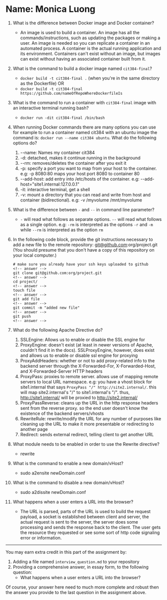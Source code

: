 # Name: Monica Luong
1. What is the difference between Docker image and Docker container?
    * An image is used to build a container. An image has all the commands/instructions, such as updating the packages or making a user. An image is needed so you can replicate a container in an automated process. A container is the actual running application and its environment. Containers can't exist without an image, but images can exist without having an associated container built from it.                          <!-- answer -->

2. What is the command to build a docker image named `cit384-final`?
    * `docker build -t cit384-final .`  (when you're in the same directory as the Dockerfile) OR                                      <!-- answer -->
    * `docker build -t cit384-final https://github.com/nameOfRepoWhereDockerfileIs`                                                   <!-- answer -->

3. What is the command to run a container with `cit384-final` image with an interactive terminal running bash?
    * `docker run -dit cit384-final /bin/bash`                                                                                        <!-- answer -->

4. When running Docker commands there are many options you can use for example to run a container named cit384 with an ubuntu image the command is: `docker run --name cit384 ubuntu`. What do the following options do? 
   1. --name: Names my container cit384
   2. -d: detached, makes it continue running in the background                                                                       <!-- answer -->
   3. --rm: removes/deletes the container after you exit it                                                                           <!-- answer -->
   4. -p: specify a port you want to map from your host to the container. e.g: -p 8080:80 maps your host port 8080 to container 80    <!-- answer -->
   5. --add-host: add entry into /etc/hosts of the container. e.g: --add-host="site1.internal:127.0.0.1"                              <!-- answer -->
   6. -it: interactive terminal, get a shell                                                                                          <!-- answer -->
   7. -v: mount a directory that you can read and write from host and container (bidirectional). e.g: -v /myvolume /mnt/myvolume      <!-- answer -->

5. What is the difference between `-` and `--` in command line parameter?
    * `-` will read what follows as separate options. `--` will read what follows as a single option. e.g: `-rm` is interpreted as the options `-r` and `-m` while `--rm` is interpreted as the option `rm`                                                                           <!-- answer -->

6. In the following code block, provide the git instructions necessary to add a new file to the remote repository: git@github.com:org/project.git (You should presume that you don't have a copy of this repository on your local computer.)
   ```
   # make sure you already have your ssh keys uploaded to github                                                                      <!-- answer -->
   git clone git@github.com:org/project.git                                                                                           <!-- answer -->
   cd project/                                                                                                                        <!-- answer -->
   touch file                                                                                                                         <!-- answer -->
   git add file                                                                                                                       <!-- answer -->
   git commit -m "added new file"                                                                                                     <!-- answer -->
   git push                                                                                                                           <!-- answer -->
   ```
   <!-- You many add any number of lines in the above code block that you need. -->

7. What do the following Apache Directive do?
   1. SSLEngine: Allows us to enable or disable the SSL engine for 
   2. ProxyEngine: doesn't exist (at least in newer versions of Apache, couldn't find it in the docs). SSLProxyEngine, however, does exist and allows us to enable or disable ssl engine for proxying                                                                             <!-- answer -->
   3. ProxyAddHeaders: whether or not to add proxy-related info to the backend server through the X-Forwarded-For, X-Forwarded-Host, and X-Forwarded-Server HTTP headers                                                                                                    <!-- answer -->
   4. ProxyPass: proxies to remote server. allows use of mapping remote servers to local URL namespace. e.g: you have a vhost block for site1.internal that says `ProxyPass "/" http://site2.internal/`. this will map site2.internal's "/" to site1.internal's "/". thus, http://site1.internal/ will be proxied to http://site2.internal/                                                                                <!-- answer -->
   5. ProxyPassReverse: cleans up the URL in the http response headers sent from the reverse proxy. so the end user doesn't know the existence of the backend servers/vhosts                                                                                                         <!-- answer -->
   6. RewriteRule: rewrite/modify the URL for any number of purposes like cleaning up the URL to make it more presentable or redirecting to another page                                                                                                                               <!-- answer -->
   7. Redirect: sends external redirect, telling client to get another URL                                                            <!-- answer -->

8. What module needs to be enabled in order to use the Rewrite directive?
    * rewrite                                                                                                                         <!-- answer -->
9. What is the command to enable a new domain/vHost?
    * sudo a2ensite newDomain.conf                                                                                                    <!-- answer -->

10. What is the command to disable a new domain/vHost?
    * sudo a2dissite newDomain.conf                                                                                                   <!-- answer -->

11. What happens when a user enters a URL into the browser?
    * The URL is parsed, parts of the URL is used to build the request payload, a socket is established between client and server, the actual request is sent to the server, the server does some processing and sends the response back to the client. The user gets the resource they requested or see some sort of http code signaling error or information.                                                           <!-- answer -->

---
You may earn extra credit in this part of the assignment by: 
   1. Adding a file named ``interview_question.md`` to your repository
   2. Providing a comprehensive answer, in essay form, to the following question:
      * What happens when a user enters a URL into the browser?

Of course, your answer here need to much more complete and robust then the answer you provide to the last question in the assignment above.
